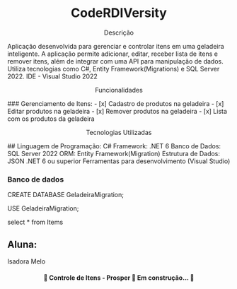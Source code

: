 <h1 align="center">CodeRDIVersity</h1>


<p align="center">Descrição</p>
Aplicação desenvolvida para gerenciar e controlar itens em uma geladeira inteligente.
A aplicação permite adicionar, editar, receber lista de itens e remover itens, além de integrar com uma API para manipulação de dados.
Utiliza tecnologias como C#, Entity Framework(Migrations) e SQL Server 2022.
IDE - Visual Studio 2022

<p align="center"> Funcionalidades</p>
### Gerenciamento de Itens:
- [x] Cadastro de produtos na geladeira
- [x] Editar produtos na geladeira
- [x] Remover produtos na geladeira
- [x] Lista com os produtos da geladeira

<p align="center">Tecnologias Utilizadas</p>
## Linguagem de Programação:
C#
Framework: .NET 6
Banco de Dados: SQL Server 2022
ORM: Entity Framework(Migration)
Estrutura de Dados: JSON
.NET 6 ou superior
Ferramentas para desenvolvimento (Visual Studio)

### Banco de dados

CREATE DATABASE GeladeiraMigration;

USE GeladeiraMigration;

select * from Items

## Aluna: 
Isadora Melo

<h4 align="center"> 
	🚧  Controle de Itens - Prosper 🚀 Em construção...  🚧
</h4>



